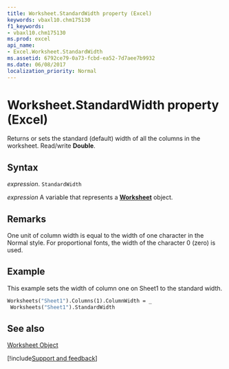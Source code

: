 ```yaml
---
title: Worksheet.StandardWidth property (Excel)
keywords: vbaxl10.chm175130
f1_keywords:
- vbaxl10.chm175130
ms.prod: excel
api_name:
- Excel.Worksheet.StandardWidth
ms.assetid: 6792ce79-0a73-fcbd-ea52-7d7aee7b9932
ms.date: 06/08/2017
localization_priority: Normal
---
```



# Worksheet.StandardWidth property (Excel)

Returns or sets the standard (default) width of all the columns in the worksheet. Read/write  **Double**.


## Syntax

_expression_. `StandardWidth`

_expression_ A variable that represents a **[Worksheet](Excel.Worksheet.md)** object.


## Remarks

One unit of column width is equal to the width of one character in the Normal style. For proportional fonts, the width of the character 0 (zero) is used.


## Example

This example sets the width of column one on Sheet1 to the standard width.


```vb
Worksheets("Sheet1").Columns(1).ColumnWidth = _ 
 Worksheets("Sheet1").StandardWidth
```


## See also


[Worksheet Object](Excel.Worksheet.md)

[!include[Support and feedback](~/includes/feedback-boilerplate.md)]